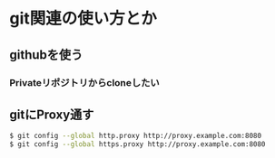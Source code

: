 # git関連の使い方とか
## githubを使う
### Privateリポジトリからcloneしたい

## gitにProxy通す
```bash
$ git config --global http.proxy http://proxy.example.com:8080
$ git config --global https.proxy http://proxy.example.com:8080
```
